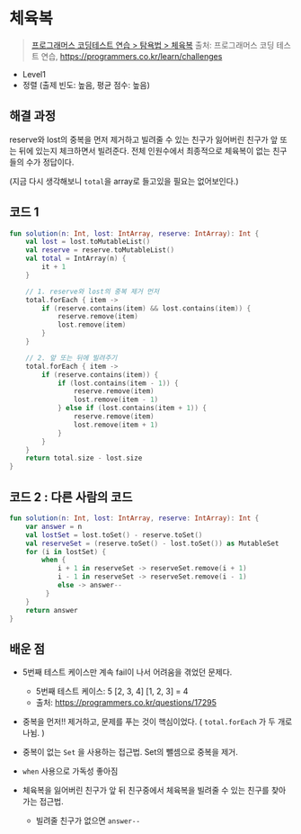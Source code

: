# 체육복

> [프로그래머스 코딩테스트 연습 > 탐욕법 > 체육복](https://programmers.co.kr/learn/courses/30/lessons/42862)
> 출처: 프로그래머스 코딩 테스트 연습, https://programmers.co.kr/learn/challenges

- Level1
- 정렬 (출제 빈도: 높음, 평균 점수: 높음)

## 해결 과정

reserve와 lost의 중복을 먼저 제거하고
빌려줄 수 있는 친구가 잃어버린 친구가 앞 또는 뒤에 있는지 체크하면서 빌려준다.
전체 인원수에서 최종적으로 체육복이 없는 친구들의 수가 정답이다.

(지금 다시 생각해보니 `total`을 array로 들고있을 필요는 없어보인다.)

## 코드 1

```kotlin
fun solution(n: Int, lost: IntArray, reserve: IntArray): Int {
    val lost = lost.toMutableList()
    val reserve = reserve.toMutableList()
    val total = IntArray(n) {
        it + 1
    }

    // 1. reserve와 lost의 중복 제거 먼저
    total.forEach { item ->
        if (reserve.contains(item) && lost.contains(item)) {
            reserve.remove(item)
            lost.remove(item)
        }
    }

    // 2. 앞 또는 뒤에 빌려주기
    total.forEach { item ->
        if (reserve.contains(item)) {
            if (lost.contains(item - 1)) {
                reserve.remove(item)
                lost.remove(item - 1)
            } else if (lost.contains(item + 1)) {
                reserve.remove(item)
                lost.remove(item + 1)
            }
        }
    }
    return total.size - lost.size
}
```

## 코드 2 : 다른 사람의 코드

```kotlin
fun solution(n: Int, lost: IntArray, reserve: IntArray): Int {
    var answer = n
    val lostSet = lost.toSet() - reserve.toSet()
    val reserveSet = (reserve.toSet() - lost.toSet()) as MutableSet
    for (i in lostSet) {
        when {
            i + 1 in reserveSet -> reserveSet.remove(i + 1)
            i - 1 in reserveSet -> reserveSet.remove(i - 1)
            else -> answer--
         }
    }
    return answer
}
```

## 배운 점

- 5번째 테스트 케이스만 계속 fail이 나서 어려움을 겪었던 문제다.
  - 5번째 테스트 케이스: 5 [2, 3, 4] [1, 2, 3] = 4
  - 출처: https://programmers.co.kr/questions/17295
- 중복을 먼저!! 제거하고, 문제를 푸는 것이 핵심이었다. ( `total.forEach` 가 두 개로 나뉨. )

- 중복이 없는 `Set` 을 사용하는 접근법. Set의 뺄셈으로 중복을 제거.
- `when` 사용으로 가독성 좋아짐
- 체육복을 잃어버린 친구가 앞 뒤 친구중에서 체육복을 빌려줄 수 있는 친구를 찾아가는 접근법.
  - 빌려줄 친구가 없으면 `answer--`
